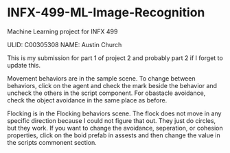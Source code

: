 # INFX-499-ML-Image-Recognition
Machine Learning project for INFX 499

ULID: C00305308
NAME: Austin Church

This is my submission for part 1 of project 2 and probably part 2 if I forget to update this.

Movement behaviors are in the sample scene. To change between behaviors, click on the agent and check the mark beside the behavior and uncheck the others in the script component.
For obastacle avoidance, check the object avoidance in the same place as before.

Flocking is in the Flocking behaviors scene. The flock does not move in any specific direction because I could not figure that out. They just do circles, but they work.
If you want to change the avoidance, seperation, or cohesion properties, click on the boid prefab in assests and then change the value in the scripts commonent section.
